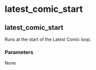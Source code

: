 # latest\_comic\_start

## latest\_comic\_start

Runs at the start of the Latest Comic loop.

### Parameters

None

